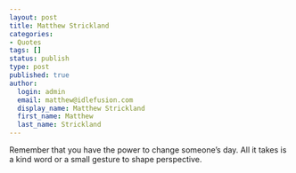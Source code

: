 ```yaml
---
layout: post
title: Matthew Strickland
categories:
- Quotes
tags: []
status: publish
type: post
published: true
author:
  login: admin
  email: matthew@idlefusion.com
  display_name: Matthew Strickland
  first_name: Matthew
  last_name: Strickland
---
```

Remember that you have the power to change someone’s day. All it takes is a kind word or a small gesture to shape perspective.
